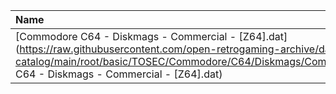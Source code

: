 |Name|Size|
|:---|---:|
|[Commodore C64 - Diskmags - Commercial - [Z64].dat](https://raw.githubusercontent.com/open-retrogaming-archive/dat-catalog/main/root/basic/TOSEC/Commodore/C64/Diskmags/Commercial/[Z64]/Commodore C64 - Diskmags - Commercial - [Z64].dat)|368490|
